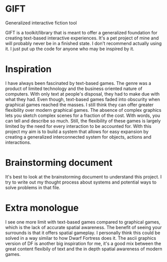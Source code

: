 # GIFT
Generalized interactive fiction tool

GIFT is a toolkit/library that is meant to offer a generalized foundation for creating text-based interactive experiences. It's a pet project of mine and will probably never be in a finished state.
I don't recommend actually using it. I just put up the code for anyone who may be inspired by it.

# Inspiration
I have always been fascinated by text-based games. The genre was a product of limited technology and the business oriented nature of computers. With only text at people's disposal, they had to make due with what they had.
Even though, text-based games faded into obscurity when graphical games reached the masses. I still think they can offer greater flexibility over modern graphical games.
The absence of complex graphics lets you sketch complex scenes for a fraction of the cost. With words, you can tell and describe so much. Still, the flexibility of these games is largely limited by the need for every interaction to be accounted for.
With this project my aim is to build a system that allows for easy expansion by creating a generalized interconnected system for objects, actions and interactions.

# Brainstorming document
It's best to look at the brainstorming document to understand this project. I try to write out my thought process about systems and potential ways to solve problems in that file.

# Extra monologue
I see one more limit with text-based games compared to graphical games, which is the lack of accurate spatial awareness. The benefit of seeing your surrounds is that it offers spatial gameplay. I personally think this could be solved in a way similar to how Dwarf Fortress does it.
The ascii graphics version of DF is another big inspiration for me, it's a good mix between the great content flexibily of text and the in depth spatial awareness of modern games.
